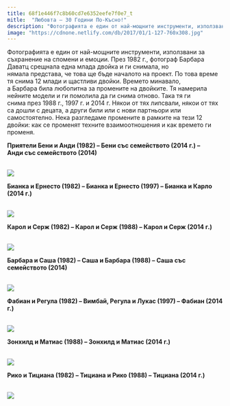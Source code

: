 ```yaml
---
title: 68f1e446f7c8b60cd7e6352eefe7f0e7_t
mitle:  "Любовта – 30 Години По-Късно!"
description: "Фотографията е един от най-мощните инструменти, използвани за съхранение на спомени и емоции. През 1982 г., фотограф Барбара Даватц срещнала една млада двойка и ги сн"
image: "https://cdnone.netlify.com/db/2017/01/1-127-760x308.jpg"
---
```


 <p>Фотографията е един от най-мощните инструменти, използвани за съхранение на спомени и емоции. През 1982 г., фотограф Барбара Даватц срещнала една млада двойка и ги снимала, но нямала представа, че това ще бъде началото на проект. По това време тя снима 12 млади и щастливи двойки. Времето минавало, а Барбара била любопитна за промените на двойките. Тя намерила нейните модели и ги помолила да ги снима отново. Така тя ги снима през 1988 г., 1997 г. и 2014 г. Някои от тях липсвали, някои от тях са дошли с децата, а други били или с нови партньори или самостоятелно. Нека разгледаме промените в рамките на тези 12 двойки: как се променят техните взаимоотношения и как времето ги променя.</p>       <p><strong>Приятели Бени и Анди (1982) – Бени със семейството (2014 г.) – Анди със семейството (2014)</strong></p> <p> <br/><img src="https://cdnone.netlify.com/db/2017/01/1-127-760x308.jpg"/><br/></p> <p><strong>Бианка и Ернесто (1982) – Бианка и Ернесто (1997) – Бианка и Карло (2014 г.)</strong></p>      <p> <br/><img src="https://cdnone.netlify.com/db/2017/01/2-122-760x309.jpg"/><br/></p>  <p><strong>Карол и Серж (1982) – Карол и Серж (1988) – Карол и Серж (2014 г.)</strong></p> <p> <br/><img src="https://cdnone.netlify.com/db/2017/01/3-122-760x309.jpg"/><br/></p> <p><strong>Барбара и Саша (1982) – Саша и Барбара (1988) – Саша със семейството (2014)</strong></p>      <p> <br/><img src="https://cdnone.netlify.com/db/2017/01/4-119-760x350.jpg"/><br/></p> <p><strong>Фабиан и Регула (1982) – Вимбай, Регула и Лукас (1997) – Фабиан (2014 г.)</strong></p> <p> <br/><img src="https://cdnone.netlify.com/db/2017/01/5-117-760x309.jpg"/><br/></p>  <p><strong>Зонхилд и Матиас (1988) – Зонхилд и Матиас (2014 г.)</strong></p> <p> <br/><img src="https://cdnone.netlify.com/db/2017/01/6-112-760x456.jpg"/><br/></p>  <p><strong>Рико и Тициана (1982) – Тициана и Рико (1988) – Тициана (2014 г.)</strong></p>      <p> <br/><img src="https://cdnone.netlify.com/db/2017/01/7-111-760x309.jpg"/><br/></p>       